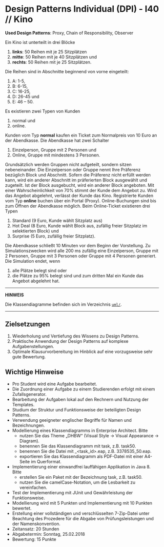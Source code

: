 # Design Patterns Individual (DPI) - I40 // Kino

**Used Design Patterns**: Proxy, Chain of Responsibility, Observer

Ein Kino ist unterteilt in drei Blöcke
1. **links**: 50 Reihen mit je 25 Sitzplätzen
2. **mitte**: 50 Reihen mit je 40 Sitzplätzen und
3. **rechts**: 50 Reihen mit je 25 Sitzplätzen.

Die Reihen sind in Abschnitte beginnend von vorne eingeteilt:
1. A: 1-5,
2. B: 6-15,
3. C: 16-25,
4. D: 26-45 und 
5. E: 46 – 50.

Es existieren zwei Typen von Kunden
1. normal und
2. online.

Kunden vom Typ **normal** kaufen ein Ticket zum Normalpreis von 10 Euro an der Abendkasse.
Die Abendkasse hat zwei Schalter
1. Einzelperson, Gruppe mit 2 Personen und
2. Online, Gruppe mit mindestens 3 Personen.

Grundsätzlich werden Gruppen nicht aufgeteilt, sondern sitzen nebeneinander. Die Einzelperson oder
Gruppe nennt Ihre Präferenz bezüglich Block und Abschnitt. Sofern die Präferenz nicht erfüllt werden
kann, wird ein anderer Abschnitt im präferierten Block ausgewählt und zugeteilt. Ist der Block ausgebucht,
wird ein anderer Block angeboten. Mit einer Wahrscheinlichkeit von 70% stimmt der Kunde dem Angebot zu.
Wird das Angebot abgelehnt, verlässt der Kunde das Kino. Registrierte Kunden vom Typ **online** buchen
über ein Portal (Proxy). Online-Buchungen sind bis zum Öffnen der Abendkasse möglich. Beim Online-Ticket
existieren drei Typen
1. Standard (9 Euro, Kunde wählt Sitzplatz aus)
2. Hot Deal (8 Euro, Kunde wählt Block aus, zufällig freier Sitzplatz im selektierten Block) und
3. Surprise (5 Euro, zufällig freier Sitzplatz).

Die Abendkasse schließt 10 Minuten vor dem Beginn der Vorstellung. Zu Simulationszwecken wird alle 200 ms
zufällig eine Einzelperson, Gruppe mit 2 Personen, Gruppe mit 3 Personen oder Gruppe mit 4 Personen generiert.
Die Simulation endet, wenn
1. alle Plätze belegt sind oder
2. die Plätze zu 95% belegt sind und zum dritten Mal ein Kunde das Angebot abgelehnt hat.

---

**HINWEIS**

Die Klassendiagramme befinden sich im Verzeichnis [`uml/`](uml).

---

## Zielsetzungen
1. Wiederholung und Vertiefung des Wissens zu Design Patterns.
2. Praktische Anwendung der Design Patterns auf komplexe Aufgabenstellungen.
3. Optimale Klausurvorbereitung im Hinblick auf eine vorzugsweise sehr gute Bewertung.

## Wichtige Hinweise
* Pro Student wird eine Aufgabe bearbeitet.
* Die Zuordnung einer Aufgabe zu einem Studierenden erfolgt mit einem Zufallsgenerator.
* Bearbeitung der Aufgaben lokal auf den Rechnern und Nutzung der Templates.
* Studium der Struktur und Funktionsweise der beteiligten Design Patterns.
* Verwendung geeigneter englischer Begriffe für Namen und Bezeichnungen.
* Modellierung eines Klassendiagramms in Enterprise Architect. Bitte
   * nutzen Sie das Theme „DHBW“ (Visual Style -> Visual Appearance -> Diagram).
   * benennen Sie das Klassendiagramm mit task<id>, z.B. task50.
   * benennen Sie die Datei mit <matrikelnummer>_<task_id>.eap, z.B. 3378535_50.eap.
   * exportieren Sie das Klassendiagramm als PDF-Datei mit einer A4-Seite im Querformat.
* Implementierung einer einwandfrei lauffähigen Applikation in Java 8. Bitte
   * erstellen Sie ein Paket mit der Bezeichnung task<id>, z.B. task50.
   * nutzen Sie die camelCase-Notation, um die Lesbarkeit zu vereinfachen.
* Test der Implementierung mit JUnit und Gewährleistung der Funktionsweise.
* Modellierung wird mit 5 Punkten und Implementierung mit 10 Punkten bewertet.
* Erstellung einer vollständigen und verschlüsselten 7-Zip-Datei unter Beachtung
  des Prozedere für die Abgabe von Prüfungsleistungen und der Namenskonvention.
* Zeitansatz: 20 Stunden
* Abgabetermin: Sonntag, 25.02.2018
* Bewertung: 15 Punkte
